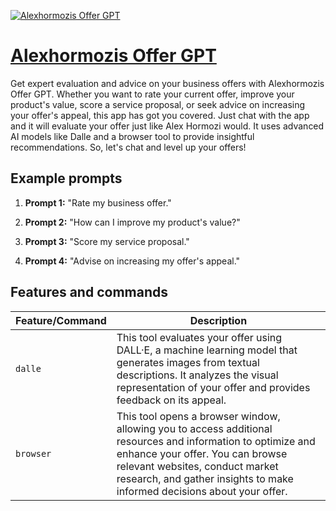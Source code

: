 [![Alexhormozis Offer GPT](https://files.oaiusercontent.com/file-rwl18YxHZARP9g2vBdTJH4IK?se=2123-10-20T08%3A24%3A46Z&sp=r&sv=2021-08-06&sr=b&rscc=max-age%3D31536000%2C%20immutable&rscd=attachment%3B%20filename%3DCapture%2520d%2527%25C3%25A9cran%25202023-11-13%2520091739.png&sig=aq4vho2GcqwtSwgNE4t/Cz80wRmNQww98sQu8kzQzDo%3D)](https://chat.openai.com/g/g-xXmKOvykS-alexhormozis-offer-gpt)

# [Alexhormozis Offer GPT](https://chat.openai.com/g/g-xXmKOvykS-alexhormozis-offer-gpt)

Get expert evaluation and advice on your business offers with Alexhormozis Offer GPT. Whether you want to rate your current offer, improve your product's value, score a service proposal, or seek advice on increasing your offer's appeal, this app has got you covered. Just chat with the app and it will evaluate your offer just like Alex Hormozi would. It uses advanced AI models like Dalle and a browser tool to provide insightful recommendations. So, let's chat and level up your offers!

## Example prompts

1. **Prompt 1:** "Rate my business offer."

2. **Prompt 2:** "How can I improve my product's value?"

3. **Prompt 3:** "Score my service proposal."

4. **Prompt 4:** "Advise on increasing my offer's appeal."


## Features and commands

| Feature/Command | Description |
| --- | --- |
| `dalle` | This tool evaluates your offer using DALL·E, a machine learning model that generates images from textual descriptions. It analyzes the visual representation of your offer and provides feedback on its appeal. |
| `browser` | This tool opens a browser window, allowing you to access additional resources and information to optimize and enhance your offer. You can browse relevant websites, conduct market research, and gather insights to make informed decisions about your offer. |
